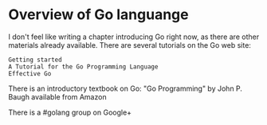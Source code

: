 # Overview of Go languange

 I don't feel like writing a chapter introducing Go right now, as there are other materials already available. There are several tutorials on the Go web site:

    Getting started
    A Tutorial for the Go Programming Language
    Effective Go

There is an introductory textbook on Go: "Go Programming" by John P. Baugh available from Amazon

There is a #golang group on Google+ 